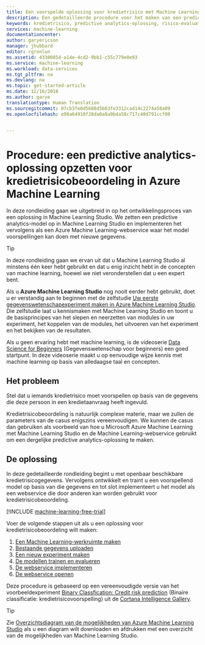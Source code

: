 ```yaml
---
title: Een voorspelde oplossing voor kredietrisico met Machine Learning | Microsoft Docs
description: Een gedetailleerde procedure voor het maken van een predictive analytics-oplossing voor kredietrisicobeoordeling in Azure Machine Learning Studio.
keywords: kredietrisico, predictive analytics-oplossing, risico-evaluatie
services: machine-learning
documentationcenter: 
author: garyericson
manager: jhubbard
editor: cgronlun
ms.assetid: 43300854-a14e-4cd2-9bb1-c55c779e0e93
ms.service: machine-learning
ms.workload: data-services
ms.tgt_pltfrm: na
ms.devlang: na
ms.topic: get-started-article
ms.date: 12/16/2016
ms.author: garye
translationtype: Human Translation
ms.sourcegitcommit: 07cb3fe0d5688d5b63fe3312cad14c2274a58a09
ms.openlocfilehash: e98a64910f28da0a8a9b4a58c717c40d791ccf00


---
```

# <a name="walkthrough-develop-a-predictive-analytics-solution-for-credit-risk-assessment-in-azure-machine-learning"></a>Procedure: een predictive analytics-oplossing opzetten voor kredietrisicobeoordeling in Azure Machine Learning

In deze rondleiding gaan we uitgebreid in op het ontwikkelingsproces van een oplossing in Machine Learning Studio. We zetten een predictive analytics-model op in Machine Learning Studio en implementeren het vervolgens als een Azure Machine Learning-webservice waar het model voorspellingen kan doen met nieuwe gegevens. 

> [!TIP]
> In deze rondleiding gaan we ervan uit dat u Machine Learning Studio al minstens één keer hebt gebruikt en dat u enig inzicht hebt in de concepten van machine learning, hoewel we niet veronderstellen dat u een expert bent.
> 
>Als u **Azure Machine Learning Studio** nog nooit eerder hebt gebruikt, doet u er verstandig aan te beginnen met de zelfstudie [Uw eerste gegevenswetenschapexperiment maken in Azure Machine Learning Studio](machine-learning-create-experiment.md). Die zelfstudie laat u kennismaken met Machine Learning Studio en toont u de basisprincipes van het slepen en neerzetten van modules in uw experiment, het koppelen van de modules, het uitvoeren van het experiment en het bekijken van de resultaten.
>
>Als u geen ervaring hebt met machine learning, is de videoserie [Data Science for Beginners](machine-learning-data-science-for-beginners-the-5-questions-data-science-answers.md) (Gegevenswetenschap voor beginners) een goed startpunt. In deze videoserie maakt u op eenvoudige wijze kennis met machine learning op basis van alledaagse taal en concepten.
> 

## <a name="the-problem"></a>Het probleem

Stel dat u iemands kredietrisico moet voorspellen op basis van de gegevens die deze persoon in een kredietaanvraag heeft ingevuld.  

Kredietrisicobeoordeling is natuurlijk complexe materie, maar we zullen de parameters van de casus enigszins vereenvoudigen. We kunnen de casus dan gebruiken als voorbeeld van hoe u Microsoft Azure Machine Learning met Machine Learning Studio en de Machine Learning-webservice gebruikt om een dergelijke predictive analytics-oplossing te maken.  

## <a name="the-solution"></a>De oplossing

In deze gedetailleerde rondleiding begint u met openbaar beschikbare kredietrisicogegevens. Vervolgens ontwikkelt en traint u een voorspellend model op basis van die gegevens en tot slot implementeert u het model als een webservice die door anderen kan worden gebruikt voor kredietrisicobeoordeling.

[!INCLUDE [machine-learning-free-trial](../../includes/machine-learning-free-trial.md)]

Voer de volgende stappen uit als u een oplossing voor kredietrisicobeoordeling wilt maken:  

1. [Een Machine Learning-werkruimte maken](machine-learning-walkthrough-1-create-ml-workspace.md)
2. [Bestaande gegevens uploaden](machine-learning-walkthrough-2-upload-data.md)
3. [Een nieuw experiment maken](machine-learning-walkthrough-3-create-new-experiment.md)
4. [De modellen trainen en evalueren](machine-learning-walkthrough-4-train-and-evaluate-models.md)
5. [De webservice implementeren](machine-learning-walkthrough-5-publish-web-service.md)
6. [De webservice openen](machine-learning-walkthrough-6-access-web-service.md)

Deze procedure is gebaseerd op een vereenvoudigde versie van het voorbeeldexperiment [Binary Classfication: Credit risk prediction](http://go.microsoft.com/fwlink/?LinkID=525270) (Binaire classificatie: kredietrisicovoorspelling) uit de [Cortana Intelligence Gallery](http://gallery.cortanaintelligence.com/).


> [!TIP]
> Zie [Overzichtsdiagram van de mogelijkheden van Azure Machine Learning Studio](machine-learning-studio-overview-diagram.md) als u een diagram wilt downloaden en afdrukken met een overzicht van de mogelijkheden van Machine Learning Studio.
> 
> 



<!--HONumber=Dec16_HO3-->


